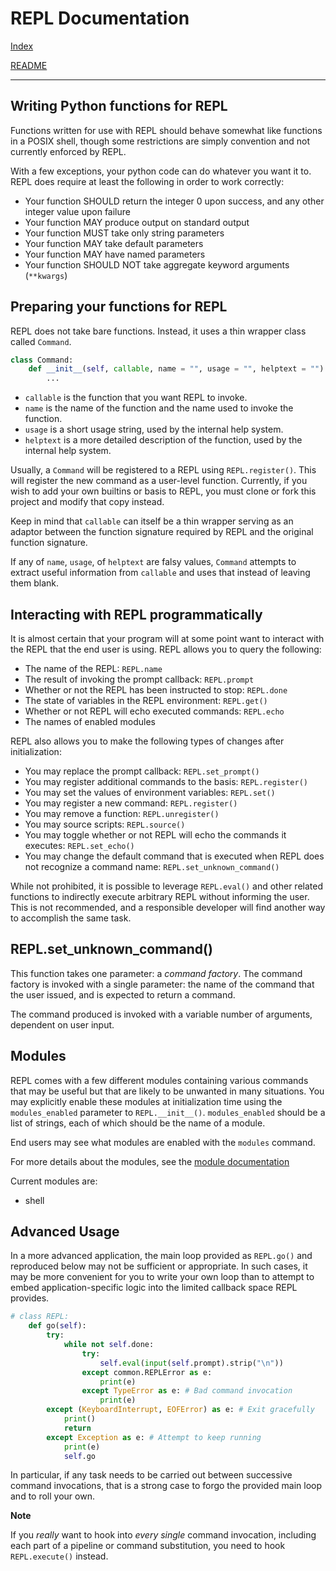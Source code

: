 # REPL Documentation

[Index](index.md)

[README](../README.md)

-----------------------------

## Writing Python functions for REPL

Functions written for use with REPL should behave somewhat like functions in a
POSIX shell, though some restrictions are simply convention and not currently
enforced by REPL.

With a few exceptions, your python code can do whatever you want it to. REPL
does require at least the following in order to work correctly:

* Your function SHOULD return the integer 0 upon success, and any other
  integer value upon failure
* Your function MAY produce output on standard output
* Your function MUST take only string parameters
* Your function MAY take default parameters
* Your function MAY have named parameters
* Your function SHOULD NOT take aggregate keyword arguments (`**kwargs`)

## Preparing your functions for REPL

REPL does not take bare functions. Instead, it uses a thin wrapper class
called `Command`.

```python
class Command:
    def __init__(self, callable, name = "", usage = "", helptext = ""):
        ...
```

* `callable` is the function that you want REPL to invoke.
* `name` is the name of the function and the name used to invoke the function.
* `usage` is a short usage string, used by the internal help system.
* `helptext` is a more detailed description of the function, used by the
  internal help system.

Usually, a `Command` will be registered to a REPL using `REPL.register()`.
This will register the new command as a user-level function. Currently, if you
wish to add your own builtins or basis to REPL, you must clone or fork this
project and modify that copy instead.

Keep in mind that `callable` can itself be a thin wrapper serving as an
adaptor between the function signature required by REPL and the original
function signature.

If any of `name`, `usage`, of `helptext` are falsy values, `Command` attempts
to extract useful information from `callable` and uses that instead of leaving
them blank.

## Interacting with REPL programmatically

It is almost certain that your program will at some point want to interact
with the REPL that the end user is using. REPL allows you to query the
following:

* The name of the REPL: `REPL.name`
* The result of invoking the prompt callback: `REPL.prompt`
* Whether or not the REPL has been instructed to stop: `REPL.done`
* The state of variables in the REPL environment: `REPL.get()`
* Whether or not REPL will echo executed commands: `REPL.echo`
* The names of enabled modules

REPL also allows you to make the following types of changes after
initialization:

* You may replace the prompt callback: `REPL.set_prompt()`
* You may register additional commands to the basis: `REPL.register()`
* You may set the values of environment variables: `REPL.set()`
* You may register a new command: `REPL.register()`
* You may remove a function: `REPL.unregister()`
* You may source scripts: `REPL.source()`
* You may toggle whether or not REPL will echo the commands it executes:
  `REPL.set_echo()`
* You may change the default command that is executed when REPL does not
  recognize a command name: `REPL.set_unknown_command()`

While not prohibited, it is possible to leverage `REPL.eval()` and other
related functions to indirectly execute arbitrary REPL without informing the
user. This is not recommended, and a responsible developer will find another
way to accomplish the same task.

## REPL.set\_unknown\_command()

This function takes one parameter: a _command factory_. The command factory is
invoked with a single parameter: the name of the command that the user issued,
and is expected to return a command.

The command produced is invoked with a variable number of arguments, dependent
on user input.

## Modules

REPL comes with a few different modules containing various commands that may
be useful but that are likely to be unwanted in many situations. You may
explicitly enable these modules at initialization time using the
`modules_enabled` parameter to `REPL.__init__()`. `modules_enabled` should be
a list of strings, each of which should be the name of a module.

End users may see what modules are enabled with the `modules` command.

For more details about the modules, see the [module
documentation](repl-modules.md)

Current modules are:

* shell

## Advanced Usage

In a more advanced application, the main loop provided as `REPL.go()` and
reproduced below may not be sufficient or appropriate. In such cases, it may
be more convenient for you to write your own loop than to attempt to embed
application-specific logic into the limited callback space REPL provides.

```python
# class REPL:
    def go(self):
        try:
            while not self.done:
                try:
                    self.eval(input(self.prompt).strip("\n"))
                except common.REPLError as e:
                    print(e)
                except TypeError as e: # Bad command invocation
                    print(e)
        except (KeyboardInterrupt, EOFError) as e: # Exit gracefully
            print()
            return
        except Exception as e: # Attempt to keep running
            print(e)
            self.go
```

In particular, if any task needs to be carried out between successive command
invocations, that is a strong case to forgo the provided main loop and to roll
your own.

**Note**

If you _really_ want to hook into _every single_ command invocation, including
each part of a pipeline or command substitution, you need to hook
`REPL.execute()` instead.

